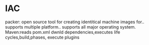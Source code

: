 # IAC

packer: open source tool for creating identitical machine images for.. supports multiple platform.. supports all major operating system.
Maven:reads pom.xml dwnld dependencies,executes life cycles,build,phases, execute plugins
